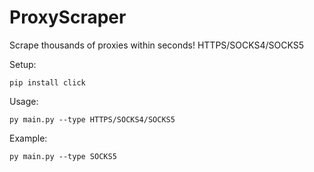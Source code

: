 # ProxyScraper
Scrape thousands of proxies within seconds! HTTPS/SOCKS4/SOCKS5

Setup:

	pip install click
	
Usage:

	py main.py --type HTTPS/SOCKS4/SOCKS5
	
Example:

	py main.py --type SOCKS5
